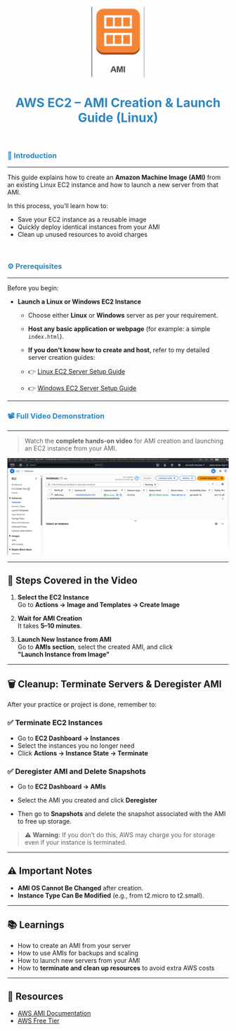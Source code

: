 <p align="center">
  <img src="https://github.com/Adarsh1169/AWS-internship/blob/main/AMI%20(amazon%20machine%20image)/Screenshot/Screenshot%202025-07-16%20200524.png?raw=true" width="120"/>
</p>

<h1 align="center" style="color:#2E86C1;">AWS EC2 – AMI Creation & Launch Guide (Linux)</h1>
</br>

<h3 align="left" style="color:#2E86C1;">📝 Introduction</h3>

---

This guide explains how to create an **Amazon Machine Image (AMI)** from an existing Linux EC2 instance and how to launch a new server from that AMI.

In this process, you’ll learn how to:

- Save your EC2 instance as a reusable image
- Quickly deploy identical instances from your AMI
- Clean up unused resources to avoid charges

</br>

<h3 align="left" style="color:#2E86C1;">⚙️ Prerequisites</h3>

---

Before you begin:

- **Launch a Linux or Windows EC2 Instance**  
   - Choose either **Linux** or **Windows** server as per your requirement.
   - **Host any basic application or webpage** (for example: a simple `index.html`).
   - **If you don’t know how to create and host**, refer to my detailed server creation guides:

   - 👉 [Linux EC2 Server Setup Guide](https://github.com/Adarsh1169/AWS-internship/blob/main/Server-Creation/linux-server-ec2.md/aws%20-linux.md)  
   - 👉 [Windows EC2 Server Setup Guide](https://github.com/Adarsh1169/AWS-internship/blob/main/Server-Creation/windows-server-ec2.md/windows-ec2.md)

---

<h3 align="left" style="color:#2E86C1;">📽️ Full Video Demonstration</h3>

---

> Watch the **complete hands-on video** for AMI creation and launching an EC2 instance from your AMI.

<p align="center">
  <a href="https://drive.google.com/file/d/1VGCUZWRwbVxiuPK9qD0i2WjxT6BQMcJa/view?usp=drive_link">
    <img src="https://github.com/Adarsh1169/AWS-internship/blob/main/AMI%20(amazon%20machine%20image)/Screenshot/Screenshot%202025-07-16%20200556.png?raw=true" width="600" alt="Watch Video"/>
  </a>
</p>

---

## 🧭 Steps Covered in the Video

1. **Select the EC2 Instance**  
   Go to **Actions → Image and Templates → Create Image**

2. **Wait for AMI Creation**  
   It takes **5–10 minutes**.

3. **Launch New Instance from AMI**  
   Go to **AMIs section**, select the created AMI, and click  
   **"Launch Instance from Image"**

---

## 🗑️ Cleanup: Terminate Servers & Deregister AMI

After your practice or project is done, remember to:

### ✅ Terminate EC2 Instances

- Go to **EC2 Dashboard → Instances**
- Select the instances you no longer need
- Click **Actions → Instance State → Terminate**

### ✅ Deregister AMI and Delete Snapshots

- Go to **EC2 Dashboard → AMIs**
- Select the AMI you created and click **Deregister**

- Then go to **Snapshots** and delete the snapshot associated with the AMI to free up storage.

> ⚠️ **Warning:** If you don’t do this, AWS may charge you for storage even if your instance is terminated.

---

## ⚠️ Important Notes

- **AMI OS Cannot Be Changed** after creation.
- **Instance Type Can Be Modified** (e.g., from t2.micro to t2.small).

---

## 📚 Learnings

- How to create an AMI from your server
- How to use AMIs for backups and scaling
- How to launch new servers from your AMI
- How to **terminate and clean up resources** to avoid extra AWS costs

---

## 🔗 Resources

- [AWS AMI Documentation](https://docs.aws.amazon.com/AWSEC2/latest/UserGuide/AMIs.html)
- [AWS Free Tier](https://aws.amazon.com/free)
